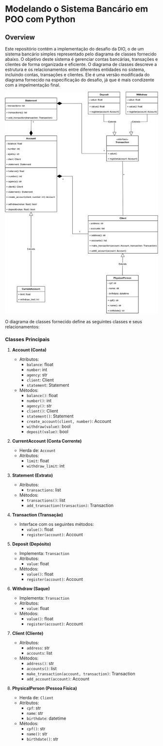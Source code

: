 # Modelando o Sistema Bancário em POO com Python

## Overview

Este repositório contém a implementação do desafio da DIO, o de um sistema bancário simples representado pelo diagrama de classes fornecido abaixo. O objetivo deste sistema é gerenciar contas bancárias, transações e clientes de forma organizada e eficiente. O diagrama de classes descreve a estrutura e os relacionamentos entre diferentes entidades no sistema, incluindo contas, transações e clientes. Ele é uma versão modificada do diagrama fornecido na especificação do desafio, já que é mais
condizente com a impelmentação final.

![Diagrama de Classes](/Diagrama%20Bancario.drawio.png)

O diagrama de classes fornecido define as seguintes classes e seus relacionamentos:

### Classes Principais

1. **Account (Conta)**
   - Atributos:
     - `balance`: float
     - `number`: int
     - `agency`: str
     - `client`: Client
     - `statement`: Statement
   - Métodos:
     - `balance()`: float
     - `number()`: int
     - `agency()`: str
     - `client()`: Client
     - `statement()`: Statement
     - `create_account(client, number)`: Account
     - `withdraw(value)`: bool
     - `deposit(value)`: bool

2. **CurrentAccount (Conta Corrente)**
   - Herda de: `Account`
   - Atributos:
     - `limit`: float
     - `withdraw_limit`: int

3. **Statement (Extrato)**
   - Atributos:
     - `transactions`: list
   - Métodos:
     - `transactions()`: list
     - `add_transaction(transaction)`: Transaction

4. **Transaction (Transação)**
   - Interface com os seguintes métodos:
     - `value()`: float
     - `register(account)`: Account

5. **Deposit (Depósito)**
   - Implementa: `Transaction`
   - Atributos:
     - `value`: float
   - Métodos:
     - `value()`: float
     - `register(account)`: Account

6. **Withdraw (Saque)**
   - Implementa: `Transaction`
   - Atributos:
     - `value`: float
   - Métodos:
     - `value()`: float
     - `register(account)`: Account

7. **Client (Cliente)**
   - Atributos:
     - `address`: str
     - `accounts`: list
   - Métodos:
     - `address()`: str
     - `accounts()`: list
     - `make_transaction(account, transaction)`: Transaction
     - `add_account(account)`: Account

8. **PhysicalPerson (Pessoa Física)**
   - Herda de: `Client`
   - Atributos:
     - `cpf`: str
     - `name`: str
     - `birthdate`: datetime
   - Métodos:
     - `cpf()`: str
     - `name()`: str
     - `birthdate()`: str